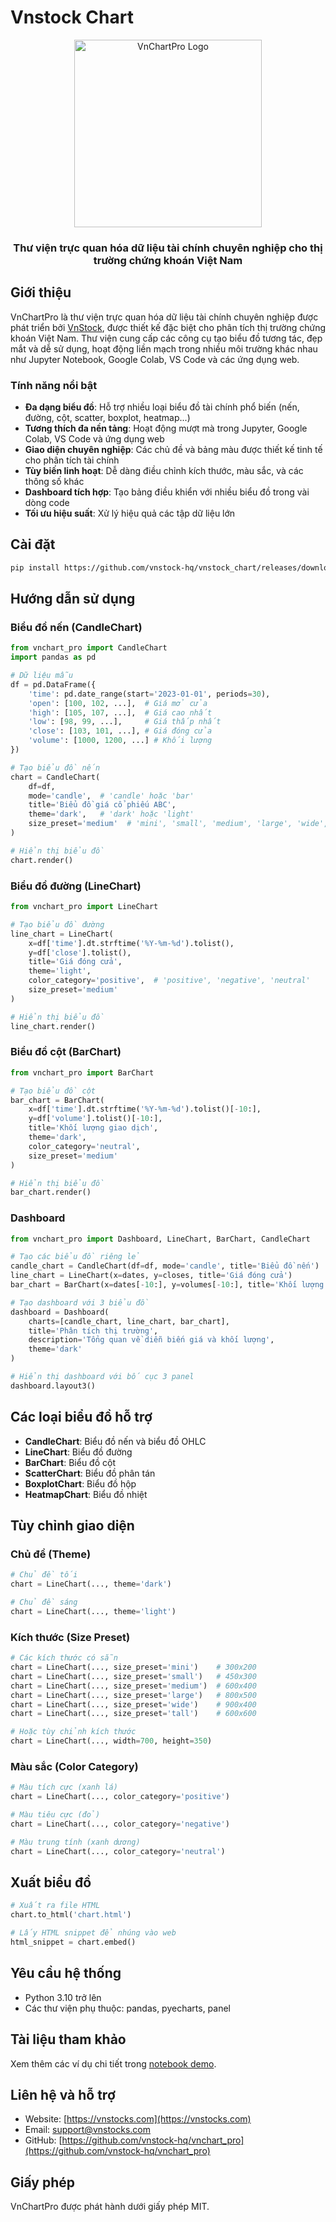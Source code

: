 # Vnstock Chart

<div align="center">
  <img src="https://vnstocks.com/_next/image?url=%2Fimg%2Fvnstock_logo_trans_rec_hoz.png&w=256&q=75" alt="VnChartPro Logo" width="300">
  <h3>Thư viện trực quan hóa dữ liệu tài chính chuyên nghiệp cho thị trường chứng khoán Việt Nam</h3>
</div>

## Giới thiệu

VnChartPro là thư viện trực quan hóa dữ liệu tài chính chuyên nghiệp được phát triển bởi [VnStock](https://vnstocks.com), được thiết kế đặc biệt cho phân tích thị trường chứng khoán Việt Nam. Thư viện cung cấp các công cụ tạo biểu đồ tương tác, đẹp mắt và dễ sử dụng, hoạt động liền mạch trong nhiều môi trường khác nhau như Jupyter Notebook, Google Colab, VS Code và các ứng dụng web.

### Tính năng nổi bật

- **Đa dạng biểu đồ**: Hỗ trợ nhiều loại biểu đồ tài chính phổ biến (nến, đường, cột, scatter, boxplot, heatmap...)
- **Tương thích đa nền tảng**: Hoạt động mượt mà trong Jupyter, Google Colab, VS Code và ứng dụng web
- **Giao diện chuyên nghiệp**: Các chủ đề và bảng màu được thiết kế tinh tế cho phân tích tài chính
- **Tùy biến linh hoạt**: Dễ dàng điều chỉnh kích thước, màu sắc, và các thông số khác
- **Dashboard tích hợp**: Tạo bảng điều khiển với nhiều biểu đồ trong vài dòng code
- **Tối ưu hiệu suất**: Xử lý hiệu quả các tập dữ liệu lớn

## Cài đặt

```bash
pip install https://github.com/vnstock-hq/vnstock_chart/releases/download/vnstock_chart-1.0.0/vnstock_chart-1.0.0.tar.gz
```

## Hướng dẫn sử dụng

### Biểu đồ nến (CandleChart)

```python
from vnchart_pro import CandleChart
import pandas as pd

# Dữ liệu mẫu
df = pd.DataFrame({
    'time': pd.date_range(start='2023-01-01', periods=30),
    'open': [100, 102, ...],  # Giá mở cửa
    'high': [105, 107, ...],  # Giá cao nhất
    'low': [98, 99, ...],     # Giá thấp nhất
    'close': [103, 101, ...], # Giá đóng cửa
    'volume': [1000, 1200, ...] # Khối lượng
})

# Tạo biểu đồ nến
chart = CandleChart(
    df=df,
    mode='candle',  # 'candle' hoặc 'bar'
    title='Biểu đồ giá cổ phiếu ABC',
    theme='dark',   # 'dark' hoặc 'light'
    size_preset='medium'  # 'mini', 'small', 'medium', 'large', 'wide', 'tall'
)

# Hiển thị biểu đồ
chart.render()
```

### Biểu đồ đường (LineChart)

```python
from vnchart_pro import LineChart

# Tạo biểu đồ đường
line_chart = LineChart(
    x=df['time'].dt.strftime('%Y-%m-%d').tolist(),
    y=df['close'].tolist(),
    title='Giá đóng cửa',
    theme='light',
    color_category='positive',  # 'positive', 'negative', 'neutral'
    size_preset='medium'
)

# Hiển thị biểu đồ
line_chart.render()
```

### Biểu đồ cột (BarChart)

```python
from vnchart_pro import BarChart

# Tạo biểu đồ cột
bar_chart = BarChart(
    x=df['time'].dt.strftime('%Y-%m-%d').tolist()[-10:],
    y=df['volume'].tolist()[-10:],
    title='Khối lượng giao dịch',
    theme='dark',
    color_category='neutral',
    size_preset='medium'
)

# Hiển thị biểu đồ
bar_chart.render()
```

### Dashboard

```python
from vnchart_pro import Dashboard, LineChart, BarChart, CandleChart

# Tạo các biểu đồ riêng lẻ
candle_chart = CandleChart(df=df, mode='candle', title='Biểu đồ nến')
line_chart = LineChart(x=dates, y=closes, title='Giá đóng cửa')
bar_chart = BarChart(x=dates[-10:], y=volumes[-10:], title='Khối lượng giao dịch')

# Tạo dashboard với 3 biểu đồ
dashboard = Dashboard(
    charts=[candle_chart, line_chart, bar_chart],
    title='Phân tích thị trường',
    description='Tổng quan về diễn biến giá và khối lượng',
    theme='dark'
)

# Hiển thị dashboard với bố cục 3 panel
dashboard.layout3()
```

## Các loại biểu đồ hỗ trợ

- **CandleChart**: Biểu đồ nến và biểu đồ OHLC
- **LineChart**: Biểu đồ đường
- **BarChart**: Biểu đồ cột
- **ScatterChart**: Biểu đồ phân tán
- **BoxplotChart**: Biểu đồ hộp
- **HeatmapChart**: Biểu đồ nhiệt

## Tùy chỉnh giao diện

### Chủ đề (Theme)

```python
# Chủ đề tối
chart = LineChart(..., theme='dark')

# Chủ đề sáng
chart = LineChart(..., theme='light')
```

### Kích thước (Size Preset)

```python
# Các kích thước có sẵn
chart = LineChart(..., size_preset='mini')    # 300x200
chart = LineChart(..., size_preset='small')   # 450x300
chart = LineChart(..., size_preset='medium')  # 600x400
chart = LineChart(..., size_preset='large')   # 800x500
chart = LineChart(..., size_preset='wide')    # 900x400
chart = LineChart(..., size_preset='tall')    # 600x600

# Hoặc tùy chỉnh kích thước
chart = LineChart(..., width=700, height=350)
```

### Màu sắc (Color Category)

```python
# Màu tích cực (xanh lá)
chart = LineChart(..., color_category='positive')

# Màu tiêu cực (đỏ)
chart = LineChart(..., color_category='negative')

# Màu trung tính (xanh dương)
chart = LineChart(..., color_category='neutral')
```

## Xuất biểu đồ

```python
# Xuất ra file HTML
chart.to_html('chart.html')

# Lấy HTML snippet để nhúng vào web
html_snippet = chart.embed()
```

## Yêu cầu hệ thống

- Python 3.10 trở lên
- Các thư viện phụ thuộc: pandas, pyecharts, panel

## Tài liệu tham khảo

Xem thêm các ví dụ chi tiết trong [notebook demo](./vnchart_pro_demo.ipynb).

## Liên hệ và hỗ trợ

- Website: [https://vnstocks.com](https://vnstocks.com)
- Email: support@vnstocks.com
- GitHub: [https://github.com/vnstock-hq/vnchart_pro](https://github.com/vnstock-hq/vnchart_pro)

## Giấy phép

VnChartPro được phát hành dưới giấy phép MIT.
